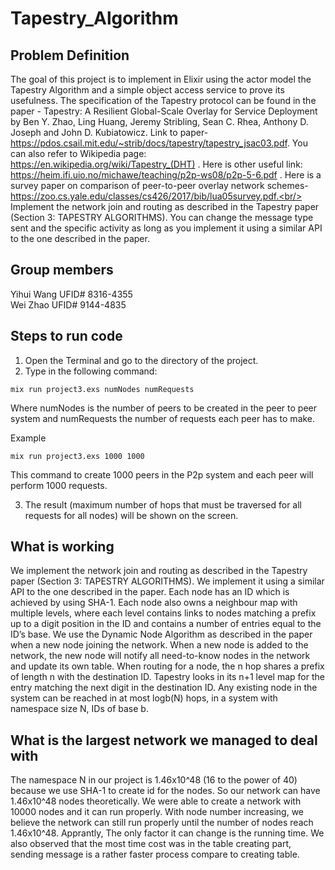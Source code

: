 # Tapestry_Algorithm

## Problem Definition
The goal of this project is to implement in Elixir using the actor model the Tapestry Algorithm and a simple object access service to prove its usefulness. The specification of the Tapestry protocol can be found in the paper - Tapestry: A Resilient Global-Scale Overlay for Service Deployment by Ben Y. Zhao, Ling Huang, Jeremy Stribling, Sean C. Rhea, Anthony D. Joseph and John D. Kubiatowicz. Link to paper- https://pdos.csail.mit.edu/~strib/docs/tapestry/tapestry_jsac03.pdf. You can also refer to Wikipedia page: https://en.wikipedia.org/wiki/Tapestry_(DHT) . Here is other useful link: https://heim.ifi.uio.no/michawe/teaching/p2p-ws08/p2p-5-6.pdf . Here is a survey paper on comparison of peer-to-peer overlay network schemes- https://zoo.cs.yale.edu/classes/cs426/2017/bib/lua05survey.pdf.<br/>
Implement the network join and routing as described in the Tapestry paper (Section 3: TAPESTRY ALGORITHMS). You can change the message type sent and the specific activity as long as you implement it using a similar API to the one described in the paper.

## Group members
Yihui Wang UFID# 8316-4355   
Wei Zhao UFID# 9144-4835

## Steps to run code
1. Open the Terminal and go to the directory of the project.
2. Type in the following command:
```
mix run project3.exs numNodes numRequests
```
Where numNodes is the number of peers to be created in the peer to peer system and numRequests the number of requests each peer has to make. 

Example
```
mix run project3.exs 1000 1000
```
This command to create 1000 peers in the P2p system and each peer will perform 1000 requests.

3. The result (maximum number of hops that must be traversed for all requests for all nodes) will be shown on the screen.

## What is working
We implement the network join and routing as described in the Tapestry paper (Section 3: TAPESTRY ALGORITHMS). We implement it using a similar API to the one described in the paper. Each node has an ID which is achieved by using SHA-1. Each node also owns a neighbour map with multiple levels, where each level contains links to nodes matching a prefix up to a digit position in the ID and contains a number of entries equal to the ID’s base. We use the Dynamic Node Algorithm as described in the paper when a new node joining the network. When a new node is added to the network, the new node will notify all need-to-know nodes in the network and update its own table. When routing for a node, the n hop shares a prefix of length n with the destination ID. Tapestry looks in its n+1 level map for the entry matching the next digit in the destination ID. Any existing node in the system can be reached in at most logb(N) hops, in a system with namespace size N, IDs of base b.

## What is the largest network we managed to deal with
The namespace N in our project is 1.46x10^48 (16 to the power of 40) because we use SHA-1 to create id for the nodes. So our network can have 1.46x10^48 nodes theoretically. We were able to create a network with 10000 nodes and it can run properly. With node number increasing, we believe the network can still run properly until the number of nodes reach 1.46x10^48. Apprantly, The only factor it can change is the running time. We also observed that the most time cost was in the table creating part, sending message is a rather faster process compare to creating table.
